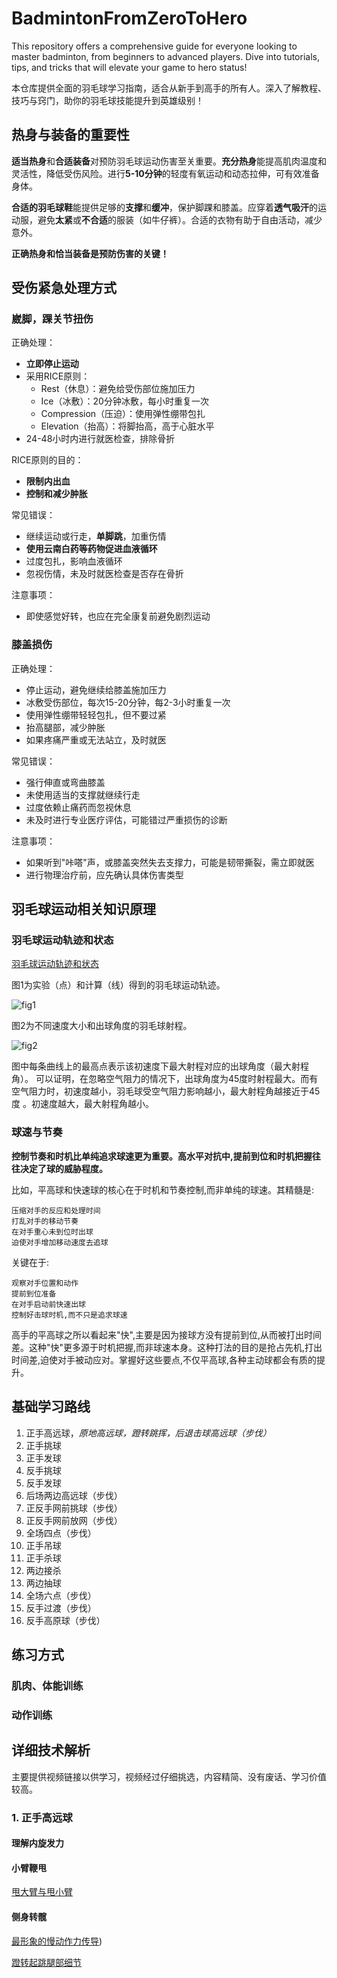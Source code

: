 # BadmintonFromZeroToHero
 This repository offers a comprehensive guide for everyone looking to master badminton, from beginners to advanced players. Dive into tutorials, tips, and tricks that will elevate your game to hero status! 
 
 本仓库提供全面的羽毛球学习指南，适合从新手到高手的所有人。深入了解教程、技巧与窍门，助你的羽毛球技能提升到英雄级别！

## 热身与装备的重要性

**适当热身**和**合适装备**对预防羽毛球运动伤害至关重要。**充分热身**能提高肌肉温度和灵活性，降低受伤风险。进行**5-10分钟**的轻度有氧运动和动态拉伸，可有效准备身体。

**合适的羽毛球鞋**能提供足够的**支撑**和**缓冲**，保护脚踝和膝盖。应穿着**透气吸汗**的运动服，避免**太紧**或**不合适**的服装（如牛仔裤）。合适的衣物有助于自由活动，减少意外。

**正确热身和恰当装备是预防伤害的关键！**

## 受伤紧急处理方式

### 崴脚，踝关节扭伤

正确处理：
- **立即停止运动**
- 采用RICE原则：
  - Rest（休息）：避免给受伤部位施加压力
  - Ice（冰敷）：20分钟冰敷，每小时重复一次
  - Compression（压迫）：使用弹性绷带包扎
  - Elevation（抬高）：将脚抬高，高于心脏水平
- 24-48小时内进行就医检查，排除骨折

RICE原则的目的：
- **限制内出血**
- **控制和减少肿胀**
  
常见错误：
- 继续运动或行走，**单脚跳**，加重伤情
- **使用云南白药等药物促进血液循环**
- 过度包扎，影响血液循环
- 忽视伤情，未及时就医检查是否存在骨折

注意事项：
- 即使感觉好转，也应在完全康复前避免剧烈运动

### 膝盖损伤

正确处理：
- 停止运动，避免继续给膝盖施加压力
- 冰敷受伤部位，每次15-20分钟，每2-3小时重复一次
- 使用弹性绷带轻轻包扎，但不要过紧
- 抬高腿部，减少肿胀
- 如果疼痛严重或无法站立，及时就医

常见错误：
- 强行伸直或弯曲膝盖
- 未使用适当的支撑就继续行走
- 过度依赖止痛药而忽视休息
- 未及时进行专业医疗评估，可能错过严重损伤的诊断

注意事项：
- 如果听到"咔嗒"声，或膝盖突然失去支撑力，可能是韧带撕裂，需立即就医
- 进行物理治疗前，应先确认具体伤害类型


## 羽毛球运动相关知识原理

### 羽毛球运动轨迹和状态

[羽毛球运动轨迹和状态](https://zhihu.com/question/479947819/answer/3070882721)

图1为实验（点）和计算（线）得到的羽毛球运动轨迹。

![fig1](https://picx.zhimg.com/80/v2-1a99547061b9266e9af5ee5ed5aef301_1440w.webp?source=1def8aca)

图2为不同速度大小和出球角度的羽毛球射程。

![fig2](https://picx.zhimg.com/80/v2-2510696ba0861174f0e1254cee91e9fb_1440w.webp?source=1def8aca)

图中每条曲线上的最高点表示该初速度下最大射程对应的出球角度（最大射程角）。
可以证明，在忽略空气阻力的情况下，出球角度为45度时射程最大。而有空气阻力时，初速度越小，羽毛球受空气阻力影响越小，最大射程角越接近于45度 。初速度越大，最大射程角越小。

### 球速与节奏

**控制节奏和时机比单纯追求球速更为重要。高水平对抗中,提前到位和时机把握往往决定了球的威胁程度。**

比如，平高球和快速球的核心在于时机和节奏控制,而非单纯的球速。其精髓是:

    压缩对手的反应和处理时间
    打乱对手的移动节奏
    在对手重心未到位时出球
    迫使对手增加移动速度去追球

关键在于:

    观察对手位置和动作
    提前到位准备
    在对手启动前快速出球
    控制好击球时机,而不只是追求球速

高手的平高球之所以看起来"快",主要是因为接球方没有提前到位,从而被打出时间差。这种"快"更多源于时机把握,而非球速本身。这种打法的目的是抢占先机,打出时间差,迫使对手被动应对。掌握好这些要点,不仅平高球,各种主动球都会有质的提升。

## 基础学习路线

1. 正手高远球，*原地高远球，蹬转跳挥，后退击球高远球（步伐）*
2. 正手挑球
3. 正手发球
4. 反手挑球
5. 反手发球
6. 后场两边高远球（步伐）
7. 正反手网前挑球（步伐）
8. 正反手网前放网（步伐）
9. 全场四点（步伐）
10. 正手吊球
11. 正手杀球
12. 两边接杀
13. 两边抽球
14. 全场六点（步伐）
15. 反手过渡（步伐）
16. 反手高原球（步伐）

## 练习方式

### 肌肉、体能训练

### 动作训练

## 详细技术解析

主要提供视频链接以供学习，视频经过仔细挑选，内容精简、没有废话、学习价值较高。

### 1. 正手高远球

#### 理解内旋发力

#### 小臂鞭甩

[甩大臂与甩小臂](https://www.bilibili.com/video/BV1Hy421a72Q/)

#### 侧身转髋

[最形象的慢动作力传导](https://www.bilibili.com/video/BV1Gb421B7KT/))

[蹬转起跳腿部细节](https://www.bilibili.com/video/BV1BC4y1c7kU/)



